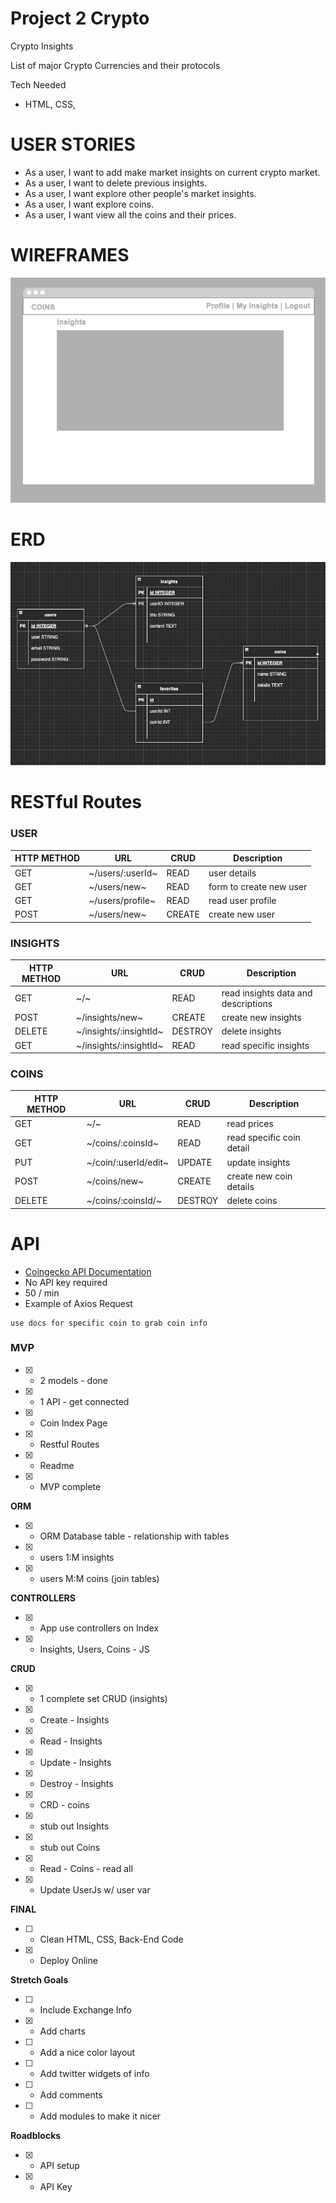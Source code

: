 # Project 2 Crypto

Crypto Insights

List of major Crypto Currencies and their protocols


Tech Needed
- HTML, CSS, 

# USER STORIES
- As a user, I want to add make market insights on current crypto market.
- As a user, I want to delete previous insights.
- As a user, I want explore other people's market insights.
- As a user, I want explore coins.
- As a user, I want view all the coins and their prices.

# WIREFRAMES 
![wireframe](/media/coins.png)

# ERD
![ERD Layout](/media/ERD_layout.png)

# RESTful Routes

### USER
| HTTP METHOD | URL | CRUD | Description |
| ------ | ----------- | ------ | ------ |
| GET | ~/users/:userId~ | READ | user details |
| GET | ~/users/new~ | READ | form to create new user |
| GET | ~/users/profile~ | READ | read user profile |
| POST | ~/users/new~ | CREATE | create new user |


### INSIGHTS
| HTTP METHOD | URL | CRUD | Description |
| ------ | ----------- | ------ | ------ |
| GET | ~/~ | READ | read insights data and descriptions |
| POST | ~/insights/new~ | CREATE | create new insights |
| DELETE | ~/insights/:insightId~ | DESTROY | delete insights |
| GET | ~/insights/:insightId~ | READ | read specific insights |

### COINS
| HTTP METHOD | URL | CRUD | Description |
| ------ | ----------- | ------ | ------ |
| GET | ~/~ | READ | read prices |
| GET | ~/coins/:coinsId~ | READ | read specific coin detail |
| PUT | ~/coin/:userId/edit~ | UPDATE | update insights |
| POST | ~/coins/new~ | CREATE | create new coin details |
| DELETE | ~/coins/:coinsId/~ | DESTROY | delete coins |

# API
- [Coingecko API Documentation](https://www.coingecko.com/en/api) 
- No API key required
- 50 / min
- Example of Axios Request

```
use docs for specific coin to grab coin info
```

### MVP
- [X] - 2 models - done
- [X] - 1 API - get connected
- [X] - Coin Index Page
- [X] - Restful Routes
- [X] - Readme
- [X] - MVP complete

**ORM**
- [X] - ORM Database table - relationship with tables
- [X] - users 1:M insights
- [X] - users M:M coins (join tables)

**CONTROLLERS**
- [X] - App use controllers on Index
- [X] - Insights, Users, Coins - JS


**CRUD**
- [X] - 1 complete set CRUD (insights)
- [X] - Create - Insights
- [X] - Read - Insights
- [X] - Update - Insights
- [X] - Destroy - Insights
- [X] - CRD - coins
- [X] - stub out Insights
- [X] - stub out Coins
- [X] - Read - Coins - read all
- [X] - Update UserJs w/ user var

**FINAL**
- [ ] - Clean HTML, CSS, Back-End Code
- [X] - Deploy Online

**Stretch Goals**
- [ ] - Include Exchange Info
- [X] - Add charts
- [ ] - Add a nice color layout
- [ ] - Add twitter widgets of info
- [ ] - Add comments
- [ ] - Add modules to make it nicer

**Roadblocks**
- [X] - API setup
- [X] - API Key